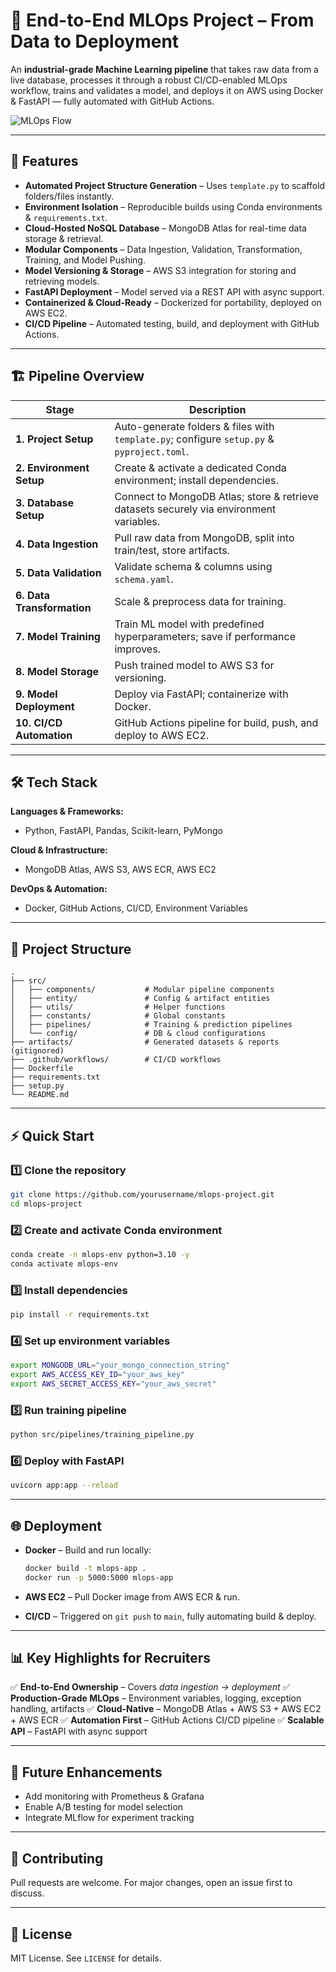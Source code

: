 

# 🚀 End-to-End MLOps Project – From Data to Deployment

An **industrial-grade Machine Learning pipeline** that takes raw data from a live database, processes it through a robust CI/CD-enabled MLOps workflow, trains and validates a model, and deploys it on AWS using Docker & FastAPI — fully automated with GitHub Actions.

![MLOps Flow](assets/mlops_pipeline.png) <!-- optional: insert a pipeline diagram -->

---

## 📌 Features

* **Automated Project Structure Generation** – Uses `template.py` to scaffold folders/files instantly.
* **Environment Isolation** – Reproducible builds using Conda environments & `requirements.txt`.
* **Cloud-Hosted NoSQL Database** – MongoDB Atlas for real-time data storage & retrieval.
* **Modular Components** – Data Ingestion, Validation, Transformation, Training, and Model Pushing.
* **Model Versioning & Storage** – AWS S3 integration for storing and retrieving models.
* **FastAPI Deployment** – Model served via a REST API with async support.
* **Containerized & Cloud-Ready** – Dockerized for portability, deployed on AWS EC2.
* **CI/CD Pipeline** – Automated testing, build, and deployment with GitHub Actions.

---

## 🏗️ Pipeline Overview

| Stage                      | Description                                                                                |
| -------------------------- | ------------------------------------------------------------------------------------------ |
| **1. Project Setup**       | Auto-generate folders & files with `template.py`; configure `setup.py` & `pyproject.toml`. |
| **2. Environment Setup**   | Create & activate a dedicated Conda environment; install dependencies.                     |
| **3. Database Setup**      | Connect to MongoDB Atlas; store & retrieve datasets securely via environment variables.    |
| **4. Data Ingestion**      | Pull raw data from MongoDB, split into train/test, store artifacts.                        |
| **5. Data Validation**     | Validate schema & columns using `schema.yaml`.                                             |
| **6. Data Transformation** | Scale & preprocess data for training.                                                      |
| **7. Model Training**      | Train ML model with predefined hyperparameters; save if performance improves.              |
| **8. Model Storage**       | Push trained model to AWS S3 for versioning.                                               |
| **9. Model Deployment**    | Deploy via FastAPI; containerize with Docker.                                              |
| **10. CI/CD Automation**   | GitHub Actions pipeline for build, push, and deploy to AWS EC2.                            |

---

## 🛠️ Tech Stack

**Languages & Frameworks:**

* Python, FastAPI, Pandas, Scikit-learn, PyMongo

**Cloud & Infrastructure:**

* MongoDB Atlas, AWS S3, AWS ECR, AWS EC2

**DevOps & Automation:**

* Docker, GitHub Actions, CI/CD, Environment Variables

---

## 📂 Project Structure

```
.
├── src/
│   ├── components/           # Modular pipeline components
│   ├── entity/               # Config & artifact entities
│   ├── utils/                # Helper functions
│   ├── constants/            # Global constants
│   ├── pipelines/            # Training & prediction pipelines
│   └── config/               # DB & cloud configurations
├── artifacts/                # Generated datasets & reports (gitignored)
├── .github/workflows/        # CI/CD workflows
├── Dockerfile
├── requirements.txt
├── setup.py
└── README.md
```

---

## ⚡ Quick Start

### 1️⃣ Clone the repository

```bash
git clone https://github.com/yourusername/mlops-project.git
cd mlops-project
```

### 2️⃣ Create and activate Conda environment

```bash
conda create -n mlops-env python=3.10 -y
conda activate mlops-env
```

### 3️⃣ Install dependencies

```bash
pip install -r requirements.txt
```

### 4️⃣ Set up environment variables

```bash
export MONGODB_URL="your_mongo_connection_string"
export AWS_ACCESS_KEY_ID="your_aws_key"
export AWS_SECRET_ACCESS_KEY="your_aws_secret"
```

### 5️⃣ Run training pipeline

```bash
python src/pipelines/training_pipeline.py
```

### 6️⃣ Deploy with FastAPI

```bash
uvicorn app:app --reload
```

---

## 🌐 Deployment

* **Docker** – Build and run locally:

  ```bash
  docker build -t mlops-app .
  docker run -p 5000:5000 mlops-app
  ```
* **AWS EC2** – Pull Docker image from AWS ECR & run.
* **CI/CD** – Triggered on `git push` to `main`, fully automating build & deploy.

---

## 📊 Key Highlights for Recruiters

✅ **End-to-End Ownership** – Covers *data ingestion → deployment*
✅ **Production-Grade MLOps** – Environment variables, logging, exception handling, artifacts
✅ **Cloud-Native** – MongoDB Atlas + AWS S3 + AWS EC2 + AWS ECR
✅ **Automation First** – GitHub Actions CI/CD pipeline
✅ **Scalable API** – FastAPI with async support

---

## 🧠 Future Enhancements

* Add monitoring with Prometheus & Grafana
* Enable A/B testing for model selection
* Integrate MLflow for experiment tracking

---

## 🤝 Contributing

Pull requests are welcome. For major changes, open an issue first to discuss.

---

## 📜 License

MIT License. See `LICENSE` for details.

